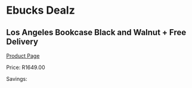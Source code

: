 
# Ebucks Dealz
## Los Angeles Bookcase Black and Walnut + Free Delivery
[Product Page](https://www.ebucks.com/web/shop/productSelected.do?prodId=1144847249&catId=1130195724)

Price: R1649.00

Savings: 


	